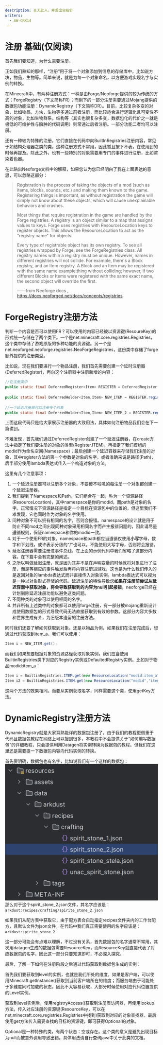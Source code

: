 ```yaml
---
description: 查无此人，并丢出空指针
writers:
  - AW-CRK14
---
```


# 注册 基础(仅阅读)

首先我们要知道，为什么需要注册。

正如我们熟知的那样，“注册”用于将一个对象添加到信息的存储库中，比如说方块，物品，生物等。简单来说，就是为每一个对象命名，以方便游戏实现名字与实例的转换。

在Minecraft中，有两种注册方式：一种是由Forge/Neoforge提供的较为传统的方式：ForgeRegistry（下文简称FR）；而剩下的一部分注册需要通过Mojang提供的数据包功能注册：DynamicRegistry（下文简称DR）。目前，比较复杂多变的对象，比如物品，方块，生物等多通过前者注册，而比较适合进行逻辑化且可变性不高的对象，比如生物群系，结构等（其实也很复杂多变，数据包化的代价之一就是极低的可维护性与臃肿的代码调用）则常通过后者注册。一部分功能二者均可以注册。

还有一种较为特殊的注册，它们直接在代码中向BuiltInRegistries注册内容，常见于如结构处理器之类的类，这种注册方式不常用，因此暂且按下不表，在使用到的时候再提及。除此之外，也有一些特别的对象需要用专门的事件进行注册，比如渲染着色器。

在此贴出Neoforge文档中的解释，如果您认为您已经明白了我在上面表达的意思，可以忽略这部分：
> Registration is the process of taking the objects of a mod (such as items, blocks, sounds, etc.) and making them known to the game. Registering things is important, as without registration the game will simply not know about these objects, which will cause unexplainable behaviors and crashes.
>
> Most things that require registration in the game are handled by the Forge registries. A registry is an object similar to a map that assigns values to keys. Forge uses registries with ResourceLocation keys to register objects. This allows the ResourceLocation to act as the "registry name" for objects.
>
> Every type of registrable object has its own registry. To see all registries wrapped by Forge, see the ForgeRegistries class. All registry names within a registry must be unique. However, names in different registries will not collide. For example, there's a Block registry, and an Item registry. A Block and an Item may be registered with the same name example:thing without colliding; however, if two different Blocks or Items were registered with the same exact name, the second object will override the first.
>
> ——from Neoforge docs , https://docs.neoforged.net/docs/concepts/registries

# ForgeRegistry注册方法
判断一个内容是否可以使用FR？可以使用的内容已经被以资源键(ResoureKey)的形式统一存储在了两个类下。一个是net.minecraft.core.registries.Registries，这个类中存储了游戏原版的多种功能的资源键。另一个是net.neoforged.neoforge.registries.NeoForgeRegistries，这份类中存储了forge额外提供的注册类型。

比如说，现在我们要进行一个物品注册，我们首先需要创建一个延时注册器(DeferredRegister)，再向这个注册器中注册新增的内容：

```java 
//在注册类中
public static final DeferredRegister<Item> REGISTER = DeferredRegister.create(Registry.ITEM,"modid");//modid可以修改为您的模组对应的modid

public static final DeferredHolder<Item,Item> NEW_ITEM = REGISTER.register("item_a",()-> new Item(new Item.Properties()));

//一个延迟注册器可以注册多个对象
public static final DeferredHolder<Item,Item> NEW_ITEM_2 = REGISTER.register("item_b",SomeItem::new);
```

上面这段代码只是给大家展示注册器的大致用法，具体如何注册物品我们会在下一篇讲到。

不难发现，首先我们通过DeferredRegister创建了一个延迟注册器，在create方法中指定了我们要注册的对象的类型(Register.ITEM)，再指定了我们模组的modid作为命名空间(Namespace)；最后创建一个延迟容器来存储我们注册的对象，其中register方法的第一个参数是对象的名字，或者准确来说是路径(Path)，后半部分使用lambda表达式传入一个构造对象的方法。

这里有几个注意事项：

1. 一个延迟注册器可以注册多个对象，不要傻不啦叽的每注册一个对象都创建一个延迟注册器。
2. 我们提到了Namespace和Path，它们组合在一起，称为一个资源路径(ResourceLocation)，其中namespace是你的modid，而path是对象的名字。正常情况下资源路径是指定一个目标在资源包中的位置的，但这里我们不难发现，它也同时作为对象的名字使用。
3. 同种对象不可以拥有相同的名字，否则会报错。namespace的设计就是用于防止不同mod之间出现同种对象采用相同名字而产生报错问题的，因此请尽量遵循规则，保证namespace和你的modid一致。
4. 对于一个使用FR的对象，namespace和path都应当遵循仅使用**小写**字母，数字和下划线，或许表示分级的"/"也可以。不能使用大写字母，否则将会报错。
5. 延迟注册器需要注册进事件总线，在上面的示例代码中我们省略了这部分内容。在下篇中会有完整的阐述。
6. 之所以叫做延迟注册，就是因为其并不是在声明变量的时候就将对象进行了注册，而是等相应的事件触发后再将内容注册进游戏，这也是为什么我们传入的是返回对象的lambda表达式而非直接传入对象实例。lambda表达式可以视为是一种以对象形式存储的代码。延迟注册的特性导致您**如果在注册前尝试从延迟容器中获取对象，将会导致获取到的内容为null引起报错**。neoforge已经在计划删除延迟注册功能以避免这类问题。
7. 不同种类的对象可以使用相同的名字。
8. 并非所有上述类中的对象都可以使用forge注册，有一部分被mojang重新设计成使用数据包的形式导致代码无法直接获取到有效的参数。这部分内容大多数和世界生成有关，为旧版本遗留的注册方法。

同时我们还要了解如何获取到对象。还是以物品为例，如果我们在注册完成后，想通过代码获取到item_a，我们可以使用：
```java
Item i = NEW_ITEM.get();
```
而我们如果想要根据对象的资源路径获取对象实例，我们应当使用BuiltinRegistries类下对应的Registry实例或DefaultedRegistry实例。比如对于物品modid:item_a：
```java
Item i = BuiltinRegistries.ITEM.get(new ResourceLocation("modid:item_a"));
Item i2 = BuiltinRegistries.ITEM.get(new ResourceLocation("modid","item_a"));
```
这两个方法的效果相同。而要从实例获取名字，同样需要这个类，使用getKey方法。

# DynamicRegistry注册方法

DynamicRegistry就是大家耳熟能详的数据包注册了，由于我们的教程更侧重于代码且数据包教程在网络上可以搜到很多，本教程中不会提供关于“如何编写数据包”的详细教程，只会提供利用Datagen将实例转换为数据包的教程。但我们在这里还是需要提一下数据包内容向代码实例的转换。

首先要明确，数据包也有名字，比如说我们有一个这样的数据包：
![Alt text](reg_image_1.png)
那么对于这个spirit_stone_2.json文件，其名字应该是：
```arkdust:recipes/crafting/spirite_stone_2.json```

如果我们从配方表中获取它，由于配方表会自动指定recipes文件夹内的工作台配方，且默认文件为json文件，在代码中我们真正需要使用的名字应该是：
```arkdust:spirite_stone_2```

这一部分可能会有点难以理解，不过没有关系，首先数据包的名字通常不常用，其次用datagen生成的数据包需要ResourceKey，而ResourceKey就直接代表了对应数据包的名字，因此这一部分只要知道即可，不必深入探究。

最后，了解一下如何在注册阶段之后通过代码获取到数据包生成的实例：

首先我们要获取到level的实例，也就是我们所处的维度，如果是客户端，可以使用Minecraft.getInstance()获取到当前客户端所在的维度；而服务端由于可能处于多维度同时加载的状态，因此不太容易获取，大部分时候使用对应代码位置提供的Level实例。

获取到level实例后，使用registryAccess()获取到注册表访问器，再使用lookup方法，传入对应注册的资源键(ResourceKey，可以在net.minecraft.core.registries.Registries中找到)获取到对应的对象查找器，最后使用get方法传入需要查找的目标的资源键，即可获得Optional的对象。

Optional是一种特殊的类，有两个状态：空或存在。这个类的意义是避免出现目标为null而被意外调用导致出错。具体用法请自行查询java中关于此类的文档。